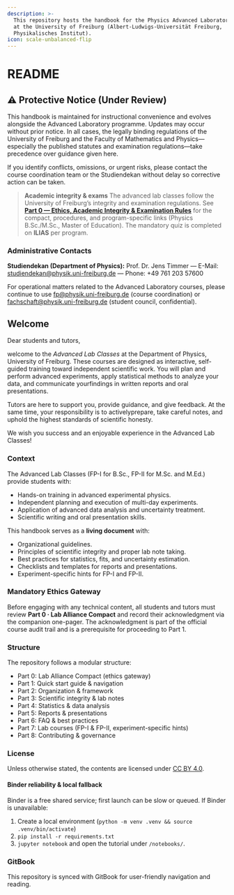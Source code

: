 ```yaml
---
description: >-
  This repository hosts the handbook for the Physics Advanced Laboratory Classes
  at the University of Freiburg (Albert-Ludwigs-Universität Freiburg,
  Physikalisches Institut).
icon: scale-unbalanced-flip
---
```


# README

## ⚠️ Protective Notice (Under Review)

This handbook is maintained for instructional convenience and evolves alongside the Advanced Laboratory programme. Updates may occur without prior notice. In all cases, the legally binding regulations of the University of Freiburg and the Faculty of Mathematics and Physics—especially the published statutes and examination regulations—take precedence over guidance given here.

If you identify conflicts, omissions, or urgent risks, please contact the course coordination team or the Studiendekan without delay so corrective action can be taken.

> **Academic integrity & exams**
> The advanced lab classes follow the University of Freiburg’s integrity and examination regulations.
> See **[Part 0 — Ethics, Academic Integrity & Examination Rules](handbook/part0-ethics-exam-rules.md)** for the compact, procedures, and program-specific links (Physics B.Sc./M.Sc., Master of Education). The mandatory quiz is completed on **ILIAS** per program.

### Administrative Contacts

**Studiendekan (Department of Physics):**
Prof. Dr. Jens Timmer — E-Mail: studiendekan@physik.uni-freiburg.de — Phone: +49 761 203 57600

For operational matters related to the Advanced Laboratory courses, please continue to use fp@physik.uni-freiburg.de (course coordination) or fachschaft@physik.uni-freiburg.de (student council, confidential).

## Welcome

Dear students and tutors,

welcome to the _Advanced Lab Classes_ at the Department of Physics, University of Freiburg. These courses are designed as interactive, self-guided training toward independent scientific work. You will plan and perform advanced experiments, apply statistical methods to analyze your data, and communicate yourfindings in written reports and oral presentations.

Tutors are here to support you, provide guidance, and give feedback. At the same time, your responsibility is to activelyprepare, take careful notes, and uphold the highest standards of scientific honesty.

We wish you success and an enjoyable experience in the Advanced Lab Classes!

### Context

The Advanced Lab Classes (FP-I for B.Sc., FP-II for M.Sc. and M.Ed.) provide students with:

* Hands-on training in advanced experimental physics.
* Independent planning and execution of multi-day experiments.
* Application of advanced data analysis and uncertainty treatment.
* Scientific writing and oral presentation skills.

This handbook serves as a **living document** with:

* Organizational guidelines.
* Principles of scientific integrity and proper lab note taking.
* Best practices for statistics, fits, and uncertainty estimation.
* Checklists and templates for reports and presentations.
* Experiment-specific hints for FP-I and FP-II.

### Mandatory Ethics Gateway

Before engaging with any technical content, all students and tutors must review **Part 0 · Lab Alliance Compact** and record their acknowledgment via the companion one-pager. The acknowledgment is part of the official course audit trail and is a prerequisite for proceeding to Part 1.

### Structure

The repository follows a modular structure:

* Part 0: Lab Alliance Compact (ethics gateway)
* Part 1: Quick start guide & navigation
* Part 2: Organization & framework
* Part 3: Scientific integrity & lab notes
* Part 4: Statistics & data analysis
* Part 5: Reports & presentations
* Part 6: FAQ & best practices
* Part 7: Lab courses (FP-I & FP-II, experiment-specific hints)
* Part 8: Contributing & governance

### License

Unless otherwise stated, the contents are licensed under [CC BY 4.0](https://creativecommons.org/licenses/by/4.0/).

#### Binder reliability & local fallback

Binder is a free shared service; first launch can be slow or queued. If Binder is unavailable:

1. Create a local environment (`python -m venv .venv && source .venv/bin/activate`)
2. `pip install -r requirements.txt`
3. `jupyter notebook` and open the tutorial under `/notebooks/`.

### GitBook

This repository is synced with GitBook for user-friendly navigation and reading.
